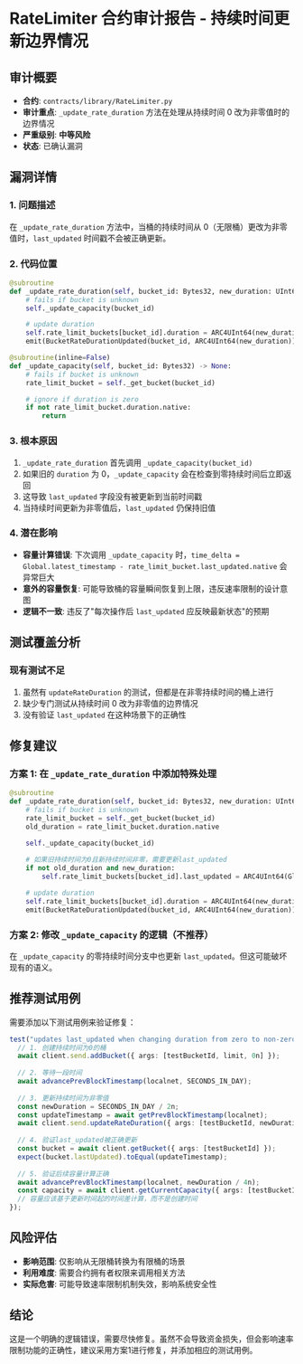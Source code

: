 # RateLimiter 合约审计报告 - 持续时间更新边界情况

## 审计概要
- **合约**: `contracts/library/RateLimiter.py`
- **审计重点**: `_update_rate_duration` 方法在处理从持续时间 0 改为非零值时的边界情况
- **严重级别**: **中等风险**
- **状态**: 已确认漏洞

## 漏洞详情

### 1. 问题描述
在 `_update_rate_duration` 方法中，当桶的持续时间从 0（无限桶）更改为非零值时，`last_updated` 时间戳不会被正确更新。

### 2. 代码位置
```150:160:contracts/library/RateLimiter.py
@subroutine
def _update_rate_duration(self, bucket_id: Bytes32, new_duration: UInt64) -> None:
    # fails if bucket is unknown
    self._update_capacity(bucket_id)

    # update duration
    self.rate_limit_buckets[bucket_id].duration = ARC4UInt64(new_duration)
    emit(BucketRateDurationUpdated(bucket_id, ARC4UInt64(new_duration)))
```

```245:255:contracts/library/RateLimiter.py
@subroutine(inline=False)
def _update_capacity(self, bucket_id: Bytes32) -> None:
    # fails if bucket is unknown
    rate_limit_bucket = self._get_bucket(bucket_id)

    # ignore if duration is zero
    if not rate_limit_bucket.duration.native:
        return
```

### 3. 根本原因
1. `_update_rate_duration` 首先调用 `_update_capacity(bucket_id)`
2. 如果旧的 `duration` 为 0，`_update_capacity` 会在检查到零持续时间后立即返回
3. 这导致 `last_updated` 字段没有被更新到当前时间戳
4. 当持续时间更新为非零值后，`last_updated` 仍保持旧值

### 4. 潜在影响
- **容量计算错误**: 下次调用 `_update_capacity` 时，`time_delta = Global.latest_timestamp - rate_limit_bucket.last_updated.native` 会异常巨大
- **意外的容量恢复**: 可能导致桶的容量瞬间恢复到上限，违反速率限制的设计意图
- **逻辑不一致**: 违反了"每次操作后 `last_updated` 应反映最新状态"的预期

## 测试覆盖分析

### 现有测试不足
1. 虽然有 `updateRateDuration` 的测试，但都是在非零持续时间的桶上进行
2. 缺少专门测试从持续时间 0 改为非零值的边界情况
3. 没有验证 `last_updated` 在这种场景下的正确性

## 修复建议

### 方案 1: 在 `_update_rate_duration` 中添加特殊处理
```python
@subroutine
def _update_rate_duration(self, bucket_id: Bytes32, new_duration: UInt64) -> None:
    # fails if bucket is unknown
    rate_limit_bucket = self._get_bucket(bucket_id)
    old_duration = rate_limit_bucket.duration.native
    
    self._update_capacity(bucket_id)

    # 如果旧持续时间为0且新持续时间非零，需要更新last_updated
    if not old_duration and new_duration:
        self.rate_limit_buckets[bucket_id].last_updated = ARC4UInt64(Global.latest_timestamp)

    # update duration
    self.rate_limit_buckets[bucket_id].duration = ARC4UInt64(new_duration)
    emit(BucketRateDurationUpdated(bucket_id, ARC4UInt64(new_duration)))
```

### 方案 2: 修改 `_update_capacity` 的逻辑（不推荐）
在 `_update_capacity` 的零持续时间分支中也更新 `last_updated`。但这可能破坏现有的语义。

## 推荐测试用例

需要添加以下测试用例来验证修复：

```typescript
test("updates last_updated when changing duration from zero to non-zero", async () => {
  // 1. 创建持续时间为0的桶
  await client.send.addBucket({ args: [testBucketId, limit, 0n] });
  
  // 2. 等待一段时间
  await advancePrevBlockTimestamp(localnet, SECONDS_IN_DAY);
  
  // 3. 更新持续时间为非零值
  const newDuration = SECONDS_IN_DAY / 2n;
  const updateTimestamp = await getPrevBlockTimestamp(localnet);
  await client.send.updateRateDuration({ args: [testBucketId, newDuration] });
  
  // 4. 验证last_updated被正确更新
  const bucket = await client.getBucket({ args: [testBucketId] });
  expect(bucket.lastUpdated).toEqual(updateTimestamp);
  
  // 5. 验证后续容量计算正确
  await advancePrevBlockTimestamp(localnet, newDuration / 4n);
  const capacity = await client.getCurrentCapacity({ args: [testBucketId] });
  // 容量应该基于更新时间起的时间差计算，而不是创建时间
});
```

## 风险评估
- **影响范围**: 仅影响从无限桶转换为有限桶的场景
- **利用难度**: 需要合约拥有者权限来调用相关方法
- **实际危害**: 可能导致速率限制机制失效，影响系统安全性

## 结论
这是一个明确的逻辑错误，需要尽快修复。虽然不会导致资金损失，但会影响速率限制功能的正确性，建议采用方案1进行修复，并添加相应的测试用例。 